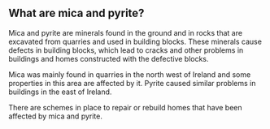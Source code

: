 ##  What are mica and pyrite?

Mica and pyrite are minerals found in the ground and in rocks that are
excavated from quarries and used in building blocks. These minerals cause
defects in building blocks, which lead to cracks and other problems in
buildings and homes constructed with the defective blocks.

Mica was mainly found in quarries in the north west of Ireland and some
properties in this area are affected by it. Pyrite caused similar problems in
buildings in the east of Ireland.

There are schemes in place to repair or rebuild homes that have been affected
by mica and pyrite.
